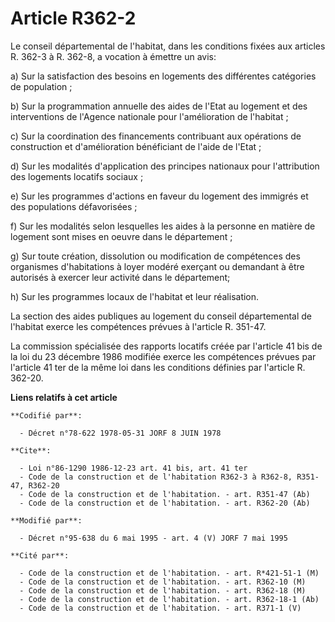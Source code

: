# Article R362-2

Le conseil départemental de l'habitat, dans les conditions fixées aux articles R. 362-3 à R. 362-8, a vocation à émettre un
avis:

a) Sur la satisfaction des besoins en logements des différentes catégories de population ;

b) Sur la programmation annuelle des aides de l'Etat au logement et des interventions de l'Agence nationale pour
l'amélioration de l'habitat ;

c) Sur la coordination des financements contribuant aux opérations de construction et d'amélioration bénéficiant de l'aide de
l'Etat ;

d) Sur les modalités d'application des principes nationaux pour l'attribution des logements locatifs sociaux ;

e) Sur les programmes d'actions en faveur du logement des immigrés et des populations défavorisées ;

f) Sur les modalités selon lesquelles les aides à la personne en matière de logement sont mises en oeuvre dans le
département ;

g) Sur toute création, dissolution ou modification de compétences des organismes d'habitations à loyer modéré exerçant ou
demandant à être autorisés à exercer leur activité dans le département;

h) Sur les programmes locaux de l'habitat et leur réalisation.

La section des aides publiques au logement du conseil départemental de l'habitat exerce les compétences prévues à l'article
R. 351-47.

La commission spécialisée des rapports locatifs créée par l'article 41 bis de la loi du 23 décembre 1986 modifiée exerce les
compétences prévues par l'article 41 ter de la même loi dans les conditions définies par l'article R. 362-20.

**Liens relatifs à cet article**

	**Codifié par**:

	  - Décret n°78-622 1978-05-31 JORF 8 JUIN 1978

	**Cite**:

	  - Loi n°86-1290 1986-12-23 art. 41 bis, art. 41 ter
	  - Code de la construction et de l'habitation R362-3 à R362-8, R351-47, R362-20
	  - Code de la construction et de l'habitation. - art. R351-47 (Ab)
	  - Code de la construction et de l'habitation. - art. R362-20 (Ab)

	**Modifié par**:

	  - Décret n°95-638 du 6 mai 1995 - art. 4 (V) JORF 7 mai 1995

	**Cité par**:

	  - Code de la construction et de l'habitation. - art. R*421-51-1 (M)
	  - Code de la construction et de l'habitation. - art. R362-10 (M)
	  - Code de la construction et de l'habitation. - art. R362-18 (M)
	  - Code de la construction et de l'habitation. - art. R362-18-1 (Ab)
	  - Code de la construction et de l'habitation. - art. R371-1 (V)
